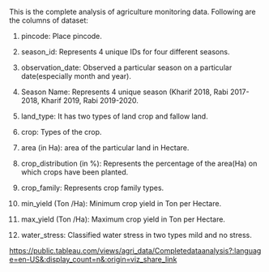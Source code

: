 This is the complete analysis of agriculture monitoring data. Following are the columns of dataset:

1. pincode: Place pincode.

2. season_id: Represents 4 unique IDs for four different seasons.

3. observation_date: Observed a particular season on a particular date(especially month and year).

4. Season Name: Represents 4 unique season (Kharif 2018, Rabi 2017-2018, Kharif 2019, Rabi 2019-2020.

5. land_type: It has two types of land crop and fallow land.

6. crop: Types of the crop.

7. area (in Ha): area of the particular land in Hectare.

8. crop_distribution (in %): Represents the percentage of the area(Ha) on which crops have been planted.

9. crop_family: Represents crop family types.

10. min_yield (Ton /Ha): Minimum crop yield in Ton per Hectare.

11. max_yield (Ton /Ha): Maximum crop yield in Ton per Hectare.

12. water_stress: Classified water stress in two types mild and no stress.




https://public.tableau.com/views/agri_data/Completedataanalysis?:language=en-US&:display_count=n&:origin=viz_share_link
